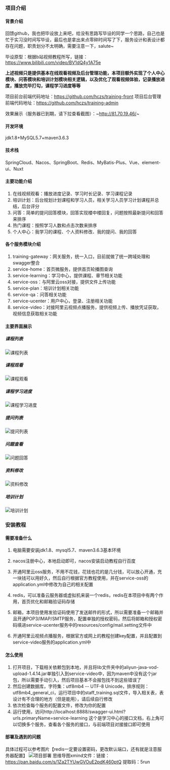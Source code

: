 ### 项目介绍

#### 背景介绍
回馈github，我也把毕设放上来吧，给没有思路写毕设的同学一个思路，自己也是忙于实习没时间写毕设，最后也是拿出来点零碎时间写了下，服务设计和表设计都存在问题，职责划分不太明确，需要注意一下，salute~

毕设原型：根据b站视频教程所写，链接：https://www.bilibili.com/video/BV1dQ4y1A75e

**上述视频只是提供基本在线观看视频及后台管理功能，本项目额外实现了个人中心模块、问答模块和培训计划模块相关逻辑，以及优化了观看视频体验，记录播放进度，播放完毕打勾，课程学习进度等等**

项目前台前端代码地址：https://github.com/hczs/training-front
项目后台管理前端代码地址：https://github.com/hczs/training-admin

效果展示（服务器已到期，请下拉查看截图）：~http://81.70.19.46/~
#### 开发环境

jdk1.8+MySQL5.7+maven3.6.3

#### 技术栈

SpringCloud、Nacos、SpringBoot、Redis、MyBatis-Plus、Vue、element-ui、Nuxt

#### 主要功能介绍

1. 在线视频观看：播放进度记录、学习时长记录、学习课程记录
2. 培训计划：后台规划计划课程和学习人员，相关学习人员学习计划课程并总结，后台评分
3. 问答：简单的提问回答模块，回答实现楼中楼回复，问题按照最新提问和回答来排序
4. 热门课程：按照学习人数和点击次数来排序
5. 个人中心：我学习的课程、个人资料修改、我的提问、我的回答

#### 各个服务模块介绍

1. training-gateway：网关服务，统一入口，目前就做了统一跨域处理和swagger整合
2. service-home：首页微服务，提供首页轮播图查询
3. service-learning：学习中心，提供课程、章节相关功能
4. service-oss：与阿里云oss对接，提供文件上传功能
5. service-plan：培训计划相关功能
6. service-qa：问答相关功能
7. service-ucenter：用户中心，登录、注册相关功能
8. service-video：对接阿里云视频点播服务，提供视频上传、播放凭证获取，视频信息获取相关功能

#### 主要界面展示
##### 课程列表
![课程列表](https://user-images.githubusercontent.com/43227582/138546766-1e8f1ee6-2a1d-4b57-a20b-da92df4fd741.png)
##### 课程观看
![课程观看](https://user-images.githubusercontent.com/43227582/138546773-5f579e57-e5cc-493d-9b2b-4db3130909eb.png)
##### 课程学习进度
![课程学习进度](https://user-images.githubusercontent.com/43227582/138546791-af9855fb-3bad-4281-9e45-a9ee144ce678.png)
##### 提问列表
![提问列表](https://user-images.githubusercontent.com/43227582/138546800-3f0cb337-e777-4ed8-9ca9-e3a990c2c36d.png)
##### 问题查看
![问题回答](https://user-images.githubusercontent.com/43227582/138546806-9a8ad8f9-b76c-4224-8717-3549c9b54b33.png)
##### 资料修改
![资料修改](https://user-images.githubusercontent.com/43227582/138546819-d6538583-642e-41f5-a70d-01841fe9a262.png)
##### 培训计划
![培训计划](https://user-images.githubusercontent.com/43227582/138546830-c29a2e3d-dadf-423a-a583-ab1c6f853453.png)

### 安装教程

#### 需要准备什么

1. 电脑需要安装jdk1.8、mysql5.7、maven3.6.3基本环境

2. nacos注册中心，本地启动即可，nacos安装启动教程自行百度

3. 开通阿里云oss服务，不用不花钱，花钱也花的是几分钱，可以放心开通，充一块钱可以用好久，然后自行根据官方教程使用，并在service-oss的application.yml中修改为自己的相关配置

4. redis，可以准备云服务器或虚拟机来装一个redis，redis在本项目中有两个作用，首页优化和邮箱验证码存储

5. 邮箱，本项目使用发验证码使用了发送邮件的形式，所以需要准备一个邮箱并且开通POP3/IMAP/SMTP服务，配置单独的授权密码，然后将邮箱和授权密码填进service-ucenter服务中的resources/config/mail.setting文件中
6. 开通阿里云视频点播服务，根据官方或网上的教程创建key配置，并且配置到service-video服务的application.yml中

#### 怎么使用

1. 打开项目，下载相关依赖包到本地，并且将lib文件夹中的aliyun-java-vod-upload-1.4.14.jar单独引入到service-video中，因为maven中没有这个jar包，所以需要手动引入，然后项目基本不会报包找不到这些错误了
2. 然后创建数据库，字符集：utf8mb4 -- UTF-8 Unicode，排序规则：utf8mb4_general_ci，运行项目中的staff_training.sql文件，导入相关表，表设计有不合理的地方（但是能用），请后续自行修改
3. 依次检查每个服务的配置文件，修改为你的配置
4. 运行使用，访问http://localhost:8888/swagger-ui.html?urls.primaryName=service-learning 这个是学习中心的接口文档，右上角可以切换多个服务，查看各个服务的接口，与前端项目对接接口即可使用

#### 部署及遇到的问题
具体过程可以参考图片【redis一定要设置密码，更改默认端口，还有就是注意服务器配置】
![项目部署](https://user-images.githubusercontent.com/43227582/130637833-758b9af8-a356-415c-bd6e-e3f7f4258cf4.png)
思维导图xmind文件：链接：https://pan.baidu.com/s/1Za2TYUwGVOuE2pdK460ptQ 提取码：5run

